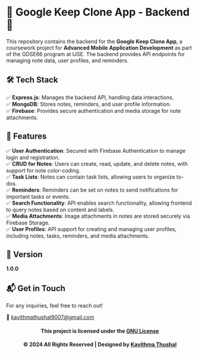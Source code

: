 # 🌟 Google Keep Clone App - Backend 🌟

This repository contains the backend for the **Google Keep Clone App**, a coursework project for **Advanced Mobile
Application Development** as part of the GDSE66 program at IJSE. The backend provides API endpoints for managing note
data, user profiles, and reminders.

## 🛠️ Tech Stack

✅ **Express.js**: Manages the backend API, handling data interactions.</br>
✅ **MongoDB**: Stores notes, reminders, and user profile information.</br>
✅ **Firebase**: Provides secure authentication and media storage for note attachments.</br>

## 🚀 Features

✅ **User Authentication**: Secured with Firebase Authentication to manage login and registration.</br>
✅ **CRUD for Notes**: Users can create, read, update, and delete notes, with support for note color-coding.</br>
✅ **Task Lists**: Notes can contain task lists, allowing users to organize to-dos.</br>
✅ **Reminders**: Reminders can be set on notes to send notifications for important tasks or events.</br>
✅ **Search Functionality**: API enables search functionality, allowing frontend to query notes based on content and
labels.</br>
✅ **Media Attachments**: Image attachments in notes are stored securely via Firebase Storage.</br>
✅ **User Profiles**: API support for creating and managing user profiles, including notes, tasks, reminders, and media
attachments.</br>

## 📝 Version

**1.0.0**

## 📬 Get in Touch

For any inquiries, feel free to reach out!

📧 [kavithmathushal9007@gmail.com](mailto:kavithmathushal9007@gmail.com)

<div align="center">

#### This project is licensed under the [GNU License](LICENSE)

#### © 2024 All Rights Reserved | Designed by [Kavithma Thushal](https://github.com/Kavithma-Thushal)

</div>